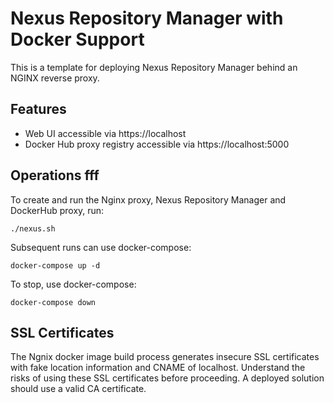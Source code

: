 # Nexus Repository Manager with Docker Support

This is a template for deploying Nexus Repository Manager behind an NGINX reverse proxy.

## Features

- Web UI accessible via https://localhost
- Docker Hub proxy registry accessible via https://localhost:5000

## Operations fff

To create and run the Nginx proxy, Nexus Repository Manager and DockerHub proxy, run:

```
./nexus.sh
```

Subsequent runs can use docker-compose:

```
docker-compose up -d
```

To stop, use docker-compose:

```
docker-compose down
```

## SSL Certificates

The Ngnix docker image build process generates insecure SSL certificates with fake location information and CNAME of localhost. Understand the risks of using these SSL certificates before proceeding. A deployed solution should use a valid CA certificate.
